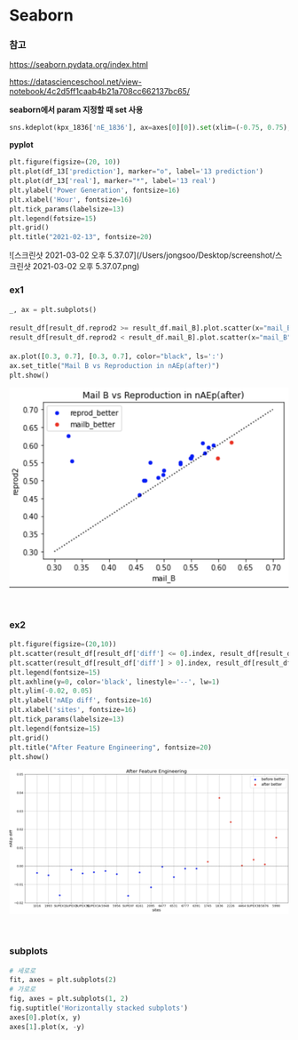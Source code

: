 # Seaborn



### 참고

https://seaborn.pydata.org/index.html

https://datascienceschool.net/view-notebook/4c2d5ff1caab4b21a708cc662137bc65/



**seaborn에서 param 지정할 때 set 사용**

```python
sns.kdeplot(kpx_1836['nE_1836'], ax=axes[0][0]).set(xlim=(-0.75, 0.75), ylim=(0, 7), title=f'1836 nE range, std={std_1836:.2f}')
```



**pyplot**

```python
plt.figure(figsize=(20, 10))
plt.plot(df_13['prediction'], marker="o", label='13 prediction')
plt.plot(df_13['real'], marker="*", label='13 real')
plt.ylabel('Power Generation', fontsize=16)
plt.xlabel('Hour', fontsize=16)
plt.tick_params(labelsize=13)
plt.legend(fotsize=15)
plt.grid()
plt.title("2021-02-13", fontsize=20)
```

![스크린샷 2021-03-02 오후 5.37.07](/Users/jongsoo/Desktop/screenshot/스크린샷 2021-03-02 오후 5.37.07.png)



### ex1

```python
_, ax = plt.subplots()

result_df[result_df.reprod2 >= result_df.mail_B].plot.scatter(x="mail_B", y="reprod2", ax=ax, color="blue", label="reprod_better")
result_df[result_df.reprod2 < result_df.mail_B].plot.scatter(x="mail_B", y="reprod2", ax=ax, color="red", label="mailb_better")

ax.plot([0.3, 0.7], [0.3, 0.7], color="black", ls=':')
ax.set_title("Mail B vs Reproduction in nAEp(after)")
plt.show()
```

![ex1](./ex1.png)

</br>

### ex2

```python
plt.figure(figsize=(20,10))
plt.scatter(result_df[result_df['diff'] <= 0].index, result_df[result_df['diff'] <= 0]['diff'], color='blue', label='before better', alpha=0.1)
plt.scatter(result_df[result_df['diff'] > 0].index, result_df[result_df['diff'] > 0]['diff'], color='red', label='after better', alpha=0.1)
plt.legend(fontsize=15)
plt.axhline(y=0, color='black', linestyle='--', lw=1)
plt.ylim(-0.02, 0.05)
plt.ylabel('nAEp diff', fontsize=16)
plt.xlabel('sites', fontsize=16)
plt.tick_params(labelsize=13)
plt.legend(fontsize=15)
plt.grid()
plt.title("After Feature Engineering", fontsize=20)
plt.show()
```

![ex2](./ex2.png)

</br>

### subplots

```python
# 세로로
fit, axes = plt.subplots(2)
# 가로로
fig, axes = plt.subplots(1, 2)
fig.suptitle('Horizontally stacked subplots')
axes[0].plot(x, y)
axes[1].plot(x, -y)
```

